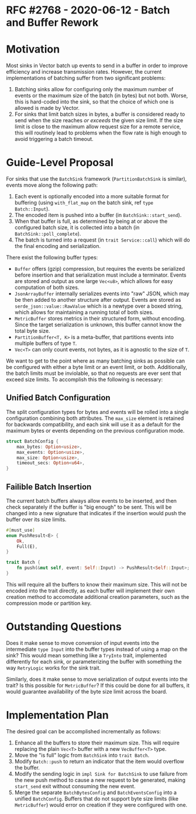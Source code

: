 # RFC #2768 - 2020-06-12 - Batch and Buffer Rework

# Motivation

Most sinks in Vector batch up events to send in a buffer in order to
improve efficiency and increase transmission rates. However, the current
implementations of batching suffer from two significant problems:

1. Batching sinks allow for configuring only the maximum number of
   events or the maximum size of the batch (in bytes) but not
   both. Worse, this is hard-coded into the sink, so that the choice of
   which one is allowed is made by Vector.
2. For sinks that limit batch sizes in bytes, a buffer is considered
   ready to send when the size reaches *or exceeds* the given size
   limit. If the size limit is close to the maximum allow request size
   for a remote service, this will routinely lead to problems when the
   flow rate is high enough to avoid triggering a batch timeout.

# Guide-Level Proposal

For sinks that use the `BatchSink` framework (`PartitionBatchSink` is
similar), events move along the following path:

1. Each event is optionally encoded into a more suitable format for
   buffering (using `with_flat_map` on the batch sink, ref `type
   Batch::Input`).
2. The encoded item is pushed into a buffer (in
   `BatchSink::start_send`).
3. When that buffer is full, as determined by being at or above the
   configured batch size, it is collected into a batch (in
   `BatchSink::poll_complete`).
4. The batch is turned into a request (in `trait Service::call`) which
   will do the final encoding and serialization.

There exist the following buffer types:

- `Buffer` offers (gzip) compression, but requires the events be
  serialized before insertion and that serialization must include a
  terminator. Events are stored and output as one large `Vec<u8>`, which
  allows for easy computation of both sizes.
- `JsonArrayBuffer` internally serializes events into "raw" JSON, which
  may be then added to another structure after output. Events are stored
  as `serde_json::value::RawValue` which is a newtype over a boxed
  string, which allows for maintaining a running total of both sizes.
- `MetricBuffer` stores metrics in their structured form, without
  encoding. Since the target serialization is unknown, this buffer
  cannot know the total byte size.
- `PartitionBuffer<T, K>` is a meta-buffer, that partitions events into
  multiple buffers of type `T`.
- `Vec<T>` can only count events, not bytes, as it is agnostic to the
  size of `T`.

We want to get to the point where as many batching sinks as possible can
be configured with either a byte limit or an event limit, or
both. Additionally, the batch limits must be inviolable, so that no
requests are ever sent that exceed size limits. To accomplish this the
following is necessary:

## Unified Batch Configuration

The split configuration types for bytes and events will be rolled into a
single configuration combining both attributes. The `max_size` element
is retained for backwards compatibility, and each sink will use it as a
default for the maximum bytes or events depending on the previous
configuration mode.

```rust
struct BatchConfig {
    max_bytes: Option<usize>,
    max_events: Option<usize>,
    max_size: Option<usize>,
    timeout_secs: Option<u64>,
}
```

## Failible Batch Insertion

The current batch buffers always allow events to be inserted, and then
check separately if the buffer is "big enough" to be sent. This will be
changed into a new signature that indicates if the insertion would push
the buffer over its size limits.

```rust
#[must_use]
enum PushResult<E> {
    Ok,
    Full(E),
}

trait Batch {
    fn push(&mut self, event: Self::Input) -> PushResult<Self::Input>;
}
```

This will require all the buffers to know their maximum size. This will
not be encoded into the trait directly, as each buffer will implement
their own creation method to accomodate additional creation parameters,
such as the compression mode or partition key.

# Outstanding Questions

Does it make sense to move conversion of input events into the
intermediate `type Input` into the buffer types instead of using a map
on the sink? This would mean something like a `TryInto` trait,
implemented differently for each sink, or parameterizing the buffer with
something the way `RetryLogic` works for the sink trait.

Similarly, does it make sense to move serialization of output events
into the trait? Is this possible for `MetricBuffer`? If this could be
done for all buffers, it would guarantee availability of the byte size
limit across the board.

# Implementation Plan

The desired goal can be accomplished incrementally as follows:

1. Enhance all the buffers to store their maximum size. This will
   require replacing the plain `Vec<T>` buffer with a new `VecBuffer<T>`
   type.
2. Move the "is full" logic from `BatchSink` into `trait Batch`.
3. Modify `Batch::push` to return an indicator that the item would
   overflow the buffer.
4. Modify the sending logic in `impl Sink for BatchSink` to use failure
   from the new push method to cause a new request to be generated,
   making `start_send` exit without consuming the new event.
5. Merge the separate `BatchBytesConfig` and `BatchEventsConfig` into a
   unified `BatchConfig`. Buffers that do not support byte size limits
   (like `MetricBuffer`) would error on creation if they were configured
   with one.

